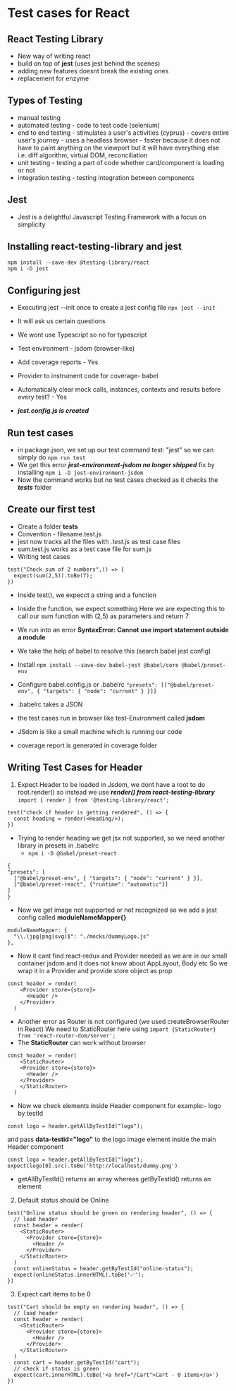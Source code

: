 # Test cases for React

## React Testing Library
- New way of writing react
- build on top of **jest** (uses jest behind the scenes)
- adding new features doesnt break the existing ones
- replacement for enzyme

## Types of Testing
- manual testing
- automated testing - code to test code (selenium)
- end to end testing - stimulates a user's activities (cyprus)
                     - covers entire user's journey
                     - uses a headless browser - faster because it does not have to paint anything on the viewport but it will have everything else i.e. diff algorithm, virtual DOM, reconciliation
- unit testing - testing a part of code whether card/component is loading or not
- integration testing - testing integration between components

## Jest
- Jest is a delightful Javascript Testing Framework with a focus on simplicity

## Installing react-testing-library and jest
```
npm install --save-dev @testing-library/react
npm i -D jest
```

## Configuring jest
- Executing jest --init once to create a jest config file
```npx jest --init```
- It will ask us certain questions
- We wont use Typescript so no for typescript
- Test environment - jsdom (browser-like)
- Add coverage reports - Yes
- Provider to instrument code for coverage- babel
- Automatically clear mock calls, instances, contexts and results before every test? - Yes

- ***jest.config.js is created***

## Run test cases
- in package.json, we set up our test command
  test: "jest"
  so we can simply do ```npm run test```
- We get this error ***jest-environment-jsdom no longer shipped***
  fix by installing ```npm i -D jest-environment-jsdom```
- Now the command works but no test cases checked as it checks the ***__tests__*** folder

## Create our first test
- Create a folder **__tests__**
- Convention - filename.test.js
- jest now tracks all the files with *.test.js* as test case files
- sum.test.js works as a test case file for sum.js
- Writing test cases
```
test("Check sum of 2 numbers",() => {
  expect(sum(2,5)).toBe(7);
})
```
- Inside test(), we expecct a string and a function
- Inside the function, we expect something
  Here we are expecting this to call our sum function with (2,5) as parameters and return 7

- We run into an error  **SyntaxError: Cannot use import statement outside a module**
- We take the help of babel to resolve this (search babel jest config)
- Install ```npm install --save-dev babel-jest @babel/core @babel/preset-env```
- Configure babel.config.js or .babelrc
```"presets": [["@babel/preset-env", { "targets": { "node": "current" } }]]```
- .babelrc takes a JSON
- the test cases run in browser like test-Environment called **jsdom**
- JSdom is like a small machine which is running our code
- coverage report is generated in coverage folder

## Writing Test Cases for Header
1. Expect Header to be loaded
  in Jsdom, we dont have a root to do root.render() so instead we use ***render() from react-testing-library***
  ```import { render } from '@testing-library/react';```
  ```
  test("check if header is getting rendered", () => {
    const heading = render(<Heading/>);
  })
  ``` 
  - Trying to render heading we get jsx not supported, so we need another library in presets in .babelrc
    - ```npm i -D @babel/preset-react```
  ```
  {
  "presets": [
    ["@babel/preset-env", { "targets": { "node": "current" } }],
    ["@babel/preset-react", {"runtime": "automatic"}]
  ]
  }
  ```
  - Now we get image not supported or not recognized so we add a jest config called **moduleNameMapper{}**
  ```
  moduleNameMapper: {
    "\\.(jpg|png|svg)$": "./mocks/dummyLogo.js"
  },
  ```

  - Now it cant find react-redux and Provider needed as we are in our small container jsdom and it does not know about AppLayout, Body etc
  So we wrap it in a Provider and provide store object as prop
  ```
  const header = render(
      <Provider store={store}>
        <Header />
      </Provider>
    )
  ```
  

  - Another error as Router is not configured (we used createBrowserRouter in React)
  We need to StaticRouter here using ```import {StaticRouter} from 'react-router-dom/server';```
  - The **StaticRouter** can work without browser
  ```
  const header = render(
      <StaticRouter>
      <Provider store={store}>
        <Header />
      </Provider>
      </StaticRouter>
    )
  ```

  - Now we check elements inside Header component for example:- logo by testId
  ```
  const logo = header.getAllByTestId("logo");
  ```
  and pass **data-testid="logo"** to the logo image element inside the main Header component
  ```
  const logo = header.getAllByTestId("logo");
  expect(logo[0].src).toBe('http://localhost/dummy.png')
  ```
  - getAllByTestId() returns an array whereas getByTestId() returns an element
  
2. Default status should be Online
  ```
  test("Online status should be green on rendering header", () => {
    // load header
    const header = render(
      <StaticRouter>
        <Provider store={store}>
          <Header />
        </Provider>
      </StaticRouter>
    )
    const onlineStatus = header.getByTestId("online-status");
    expect(onlineStatus.innerHTML).toBe('✅');
  })
  ```

3. Expect cart items to be 0
  ```
  test("Cart should be empty on rendering header", () => {
    // load header
    const header = render(
      <StaticRouter>
        <Provider store={store}>
          <Header />
        </Provider>
      </StaticRouter>
    )
    const cart = header.getByTestId("cart");
    // check if status is green
    expect(cart.innerHTML).toBe('<a href="/Cart">Cart - 0 items</a>')
})
  ```